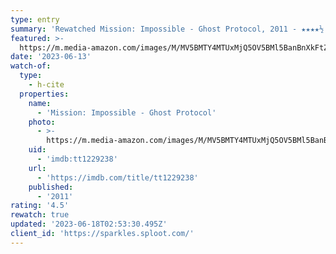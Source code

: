```yaml
---
type: entry
summary: 'Rewatched Mission: Impossible - Ghost Protocol, 2011 - ★★★★½'
featured: >-
  https://m.media-amazon.com/images/M/MV5BMTY4MTUxMjQ5OV5BMl5BanBnXkFtZTcwNTUyMzg5Ng@@._V1_SX300.jpg
date: '2023-06-13'
watch-of:
  type:
    - h-cite
  properties:
    name:
      - 'Mission: Impossible - Ghost Protocol'
    photo:
      - >-
        https://m.media-amazon.com/images/M/MV5BMTY4MTUxMjQ5OV5BMl5BanBnXkFtZTcwNTUyMzg5Ng@@._V1_SX300.jpg
    uid:
      - 'imdb:tt1229238'
    url:
      - 'https://imdb.com/title/tt1229238'
    published:
      - '2011'
rating: '4.5'
rewatch: true
updated: '2023-06-18T02:53:30.495Z'
client_id: 'https://sparkles.sploot.com/'
---
```



